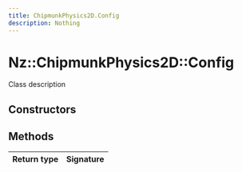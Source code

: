 ```yaml
---
title: ChipmunkPhysics2D.Config
description: Nothing
---
```


# Nz::ChipmunkPhysics2D::Config

Class description

## Constructors


## Methods

| Return type | Signature |
| ----------- | --------- |
